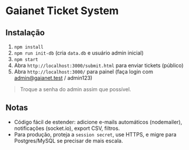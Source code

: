 # Gaianet Ticket System

## Instalação
1. `npm install`
2. `npm run init-db` (cria `data.db` e usuário admin inicial)
3. `npm start`
4. Abra `http://localhost:3000/submit.html` para enviar tickets (público)
5. Abra `http://localhost:3000/` para painel (faça login com admin@gaianet.test / admin123)

> Troque a senha do admin assim que possível.

## Notas
- Código fácil de estender: adicione e-mails automáticos (nodemailer), notificações (socket.io), export CSV, filtros.
- Para produção, proteja a `session secret`, use HTTPS, e migre para Postgres/MySQL se precisar de mais escala.
